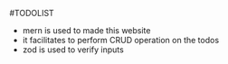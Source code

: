 #TODOLIST
- mern is used to made this website
- it facilitates to perform CRUD operation on the todos
- zod is used to verify inputs